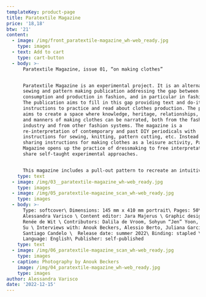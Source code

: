 ```yaml
---
templateKey: product-page
title: Paratextile Magazine
price: '18,18'
btw: '21'
content:
  - image: /img/front_paratextile-magazine_wh-web_ready.jpg
    type: images
  - text: Add to cart
    type: cart-button
  - body: >-
      Paratextile Magazine, issue 01, “on making clothes”


      Paratextile Magazine is an experimental project. It is an alternative
      sewing and pattern making publication addressing the gap between
      consumption and production in fashion, and in particular in fashion media.
      The publication aims to fill in this gap providing text and do-it-yourself
      instructions to practice and read about clothes production. The project
      aims to create a space where knowledge, heritage, relationships, stories
      and manners of making clothes can be narrated, both from the fashion
      industry and from other fashion systems. The magazine is a
      re-interpretation of contemporary and past DIY periodicals with
      instructions for sewing, knitting, pattern cutting, etc. Instead of just
      sharing instructions for making clothes as a leisure activity, Paratextile
      Magazine opens up the practice of dressmaking to free interpretation, to
      share self-taught experimental approaches. 


      This magazine includes a pull-out pattern to recreate an intuitive t-shirt
    type: text
  - image: /img/03__paratextile-magazine_wh-web_ready.jpg
    type: images
  - image: /img/05_paratextile-magazine_scan_wh-web_ready.jpg
    type: images
  - body: >-
      Type: softcover\ Dimensions: 145 mm x 410 mm portrait\ Pages: 50\ Editors:
      Alessandra Varisco \ Content editor: Jara Majerus \ Graphic design: Heike
      Renée de Wit \ Contributors: Dalila de Vroom, Sohyun “Jen” Yoon, Wei-Chi
      Su \ Interviews with: Anouk Beckers, Alessio Berto, Juliana Garcia Bello,
      Santiago Candelo \  Release date: summer 2022\ Binding: stapled \
      Language: English\ Publisher: self-published
    type: text
  - image: /img/06_paratextile-magazine_scan_wh-web_ready.jpg
    type: images
  - caption: Photography by Anouk Beckers
    image: /img/04_paratextile-magazine_wh-web_ready.jpg
    type: images
author: Alessandra Varisco
date: '2022-12-15'
---
```


